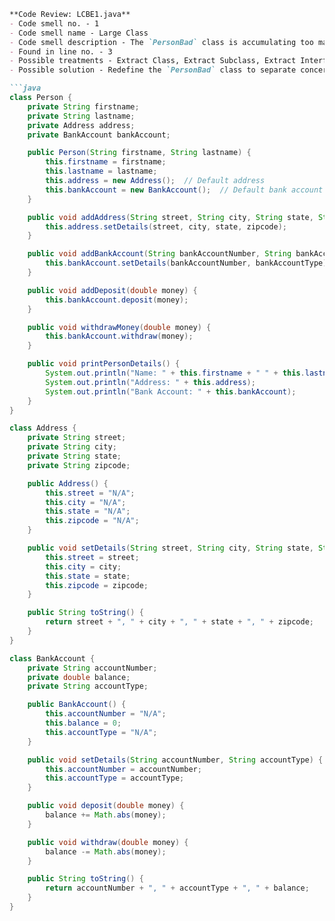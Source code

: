 ```markdown
**Code Review: LCBE1.java**
- Code smell no. - 1
- Code smell name - Large Class
- Code smell description - The `PersonBad` class is accumulating too many responsibilities, managing both personal details and bank account information, which leads to difficulty in maintenance and testing.
- Found in line no. - 3
- Possible treatments - Extract Class, Extract Subclass, Extract Interface, Duplicate Observed Data.
- Possible solution - Redefine the `PersonBad` class to separate concerns by creating a `Address` class and a `BankAccount` class, moving related fields and methods into these new classes.

```java
class Person {
    private String firstname;
    private String lastname;
    private Address address;
    private BankAccount bankAccount;

    public Person(String firstname, String lastname) {
        this.firstname = firstname;
        this.lastname = lastname;
        this.address = new Address();  // Default address
        this.bankAccount = new BankAccount();  // Default bank account
    }

    public void addAddress(String street, String city, String state, String zipcode) {
        this.address.setDetails(street, city, state, zipcode);
    }

    public void addBankAccount(String bankAccountNumber, String bankAccountType) {
        this.bankAccount.setDetails(bankAccountNumber, bankAccountType);
    }

    public void addDeposit(double money) {
        this.bankAccount.deposit(money);
    }

    public void withdrawMoney(double money) {
        this.bankAccount.withdraw(money);
    }

    public void printPersonDetails() {
        System.out.println("Name: " + this.firstname + " " + this.lastname);
        System.out.println("Address: " + this.address);
        System.out.println("Bank Account: " + this.bankAccount);
    }
}

class Address {
    private String street;
    private String city;
    private String state;
    private String zipcode;

    public Address() {
        this.street = "N/A";
        this.city = "N/A";
        this.state = "N/A";
        this.zipcode = "N/A";
    }

    public void setDetails(String street, String city, String state, String zipcode) {
        this.street = street;
        this.city = city;
        this.state = state;
        this.zipcode = zipcode;
    }

    public String toString() {
        return street + ", " + city + ", " + state + ", " + zipcode;
    }
}

class BankAccount {
    private String accountNumber;
    private double balance;
    private String accountType;

    public BankAccount() {
        this.accountNumber = "N/A"; 
        this.balance = 0;
        this.accountType = "N/A";
    }

    public void setDetails(String accountNumber, String accountType) {
        this.accountNumber = accountNumber;
        this.accountType = accountType;
    }

    public void deposit(double money) {
        balance += Math.abs(money);
    }

    public void withdraw(double money) {
        balance -= Math.abs(money);
    }

    public String toString() {
        return accountNumber + ", " + accountType + ", " + balance;
    }
}
```
```